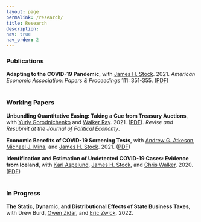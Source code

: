 ```yaml
---
layout: page
permalink: /research/
title: Research
description:  
nav: true
nav_order: 2
---
```


### Publications

**Adapting to the COVID-19 Pandemic**, with [James H. Stock](https://scholar.harvard.edu/stock/home). 2021. *American Economic Association: Papers & Proceedings* 111: 351-355. ([PDF](https://www.aeaweb.org/articles?id=10.1257/pandp.20211063)) <br><br>


### Working Papers

**Unbundling Quantitative Easing: Taking a Cue from Treasury Auctions**, with [Yuriy Gorodnichenko](https://eml.berkeley.edu/~ygorodni/) and [Walker Ray](https://sites.google.com/view/walkerdray). 2021. ([PDF](https://eml.berkeley.edu/~ygorodni/tauction.pdf)). *Revise and Resubmit at the Journal of Political Economy*.

**Economic Benefits of COVID-19 Screening Tests**, with [Andrew G. Atkeson](https://sites.google.com/site/andyatkeson/), [Michael J. Mina](https://ccdd.hsph.harvard.edu/people/michael-mina/), and [James H. Stock](https://scholar.harvard.edu/stock/home). 2021. ([PDF](https://www.nber.org/papers/w28031))

**Identification and Estimation of Undetected COVID-19 Cases: Evidence from Iceland**, with [Karl Aspelund](https://economics.mit.edu/people/phd-students/karl-m-aspelund), [James H. Stock](https://scholar.harvard.edu/stock/home), and [Chris Walker](https://economics.harvard.edu/people/chris-walker). 2020. ([PDF](https://www.medrxiv.org/content/10.1101/2020.04.06.20055582v2.full)) <br><br>


### In Progress

**The Static, Dynamic, and Distributional Effects of State Business Taxes**, with Drew Burd, [Owen Zidar](https://zidar.princeton.edu/), and [Eric Zwick](http://www.ericzwick.com/). 2022.